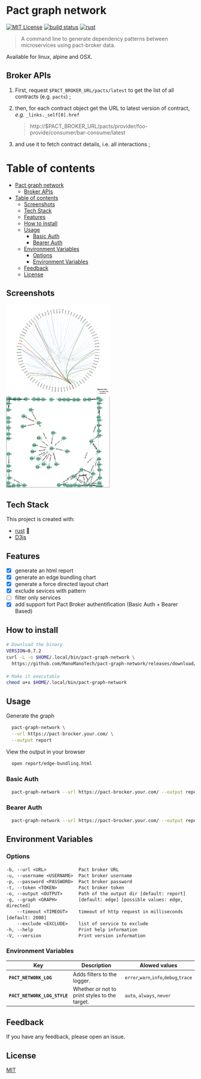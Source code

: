 
# Pact graph network
[![MIT License](https://img.shields.io/badge/License-MIT-green.svg)](https://choosealicense.com/licenses/mit/)
[![build status](https://github.com/ManoManoTech/pact-graph-network/workflows/CICD/badge.svg)](https://github.com/ManoManoTech/pact-graph-network/actions)
[![rust](https://img.shields.io/badge/rust-FA7343?logo=rust&logoColor=white)](https://www.rust-lang.org/)


> A command line to generate dependency patterns between microservices using pact-broker data.

Available for linux, alpine and OSX.

## Broker APIs

1. First, request `$PACT_BROKER_URL/pacts/latest` to get the list of all contracts (e.g. `pacts`) ;
2. then, for each contract object get the URL to latest version of contract, _e.g._ `_links._self[0].href` 

    > http://$PACT_BROKER_URL/pacts/provider/foo-provide/consumer/bar-consume/latest

3. and use it to fetch contract details, i.e. all interactions ;


# Table of contents

- [Pact graph network](#pact-graph-network)
  - [Broker APIs](#broker-apis)
- [Table of contents](#table-of-contents)
  - [Screenshots](#screenshots)
  - [Tech Stack](#tech-stack)
  - [Features](#features)
  - [How to install](#how-to-install)
  - [Usage](#usage)
    - [Basic Auth](#basic-auth)
    - [Bearer Auth](#bearer-auth)
  - [Environment Variables](#environment-variables)
    - [Options](#options)
    - [Environment Variables](#environment-variables-1)
  - [Feedback](#feedback)
  - [License](#license)

## Screenshots

<div>
  <img src="docs/edge-bundling.png" width="280" />
  <img src="docs/force-directed.png" width="280" />
</div>

## Tech Stack

This project is created with:

- [rust](https://www.rust-lang.org/) 🦀
- [D3js](https://d3js.org/)

## Features

- [x] generate an html report
- [x] generate an edge bundling chart
- [x] generate a force directed layout chart
- [x] exclude sevices with pattern
- [ ] filter only services
- [X] add support fort Pact Broker authentification (Basic Auth + Bearer Based)

## How to install

```bash
# Download the binary
VERSION=0.7.2
curl -L -o $HOME/.local/bin/pact-graph-network \
  https://github.com/ManoManoTech/pact-graph-network/releases/download/v${VERSION}/pact-graph-network_x86_64-unknown-linux-gnu

# Make it executable
chmod u+x $HOME/.local/bin/pact-graph-network
```

## Usage

Generate the graph

~~~bash
  pact-graph-network \
  --url https://pact-brocker.your.com/ \
  --output report
~~~

View the output in your browser

~~~bash
  open report/edge-bundling.html
~~~

### Basic Auth

~~~bash
  pact-graph-network --url https://pact-brocker.your.com/ --output report --username $PACT_BROKER_USERNAME --password $PACT_BROKER_PASSWORD
~~~

### Bearer Auth

~~~bash
  pact-graph-network --url https://pact-brocker.your.com/ --output report --token $PACT_BROKER_TOKEN
~~~

## Environment Variables
### Options 

```
-b, --url <URL>            Pact broker URL
-u, --username <USERNAME>  Pact broker username
-p, --password <PASSWORD>  Pact broker password
-t, --token <TOKEN>        Pact broker token
-o, --output <OUTPUT>      Path of the output dir [default: report]
-g, --graph <GRAPH>        [default: edge] [possible values: edge, directed]
    --timeout <TIMEOUT>    timeout of http request in milliseconds [default: 2000]
    --exclude <EXCLUDE>    list of service to exclude
-h, --help                 Print help information
-V, --version              Print version information
```

### Environment Variables

| Key                          | Description                                   | Alowed values                         |
| ---------------------------- | --------------------------------------------- | ------------------------------------- |
| **`PACT_NETWORK_LOG`**       | Adds filters to the logger.                   | `error`,`warn`,`info`,`debug`,`trace` |
| **`PACT_NETWORK_LOG_STYLE`** | Whether or not to print styles to the target. | `auto`, `always`, `never`             |


## Feedback

If you have any feedback, please open an issue.

## License

[MIT](https://choosealicense.com/licenses/mit/)
